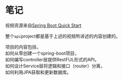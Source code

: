 # 笔记

视频资源来自[Spring Boot Quick Start](https://www.youtube.com/watch?v=msXL2oDexqw&list=PLqq-6Pq4lTTbx8p2oCgcAQGQyqN8XeA1x)

整个`api`project都是基于上述的视频所讲述的内容创建的。

项目的内容包括，  
如何从零创建一个spring-boot项目，  
如何编写controller层提供RestFUL形式的API。  
如何设计Service层将逻辑和接口（router）分离，  
如何利用JPA获取和更新数据库。